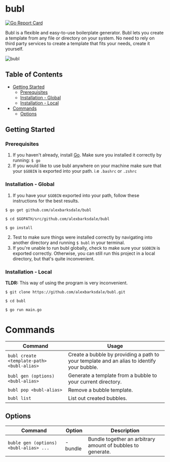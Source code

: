 # bubl
[![Go Report Card](https://goreportcard.com/badge/github.com/alexbarksdale/bubl)](https://goreportcard.com/report/github.com/alexbarksdale/bubl)

Bubl is a flexible and easy-to-use boilerplate generator. Bubl lets you create a template from any file or directory on your system. No need to rely on third party services to create a template that fits your needs, create it yourself.

![bubl](https://i.imgur.com/48sF3mT.gif)

## Table of Contents
* [Getting Started](#getting-started)
  * [Prerequisites](#prereq)
  * [Installation - Global](#installation-global)
  * [Installation - Local](#installation-local)
* [Commands](#commands)
  * [Options](#options)

## Getting Started
<a name="prereq"></a>
### Prerequisites
1. If you haven't already, install [Go](https://golang.org/). Make sure you installed it correctly by running: `$ go`
2. If you would like to use bubl anywhere on your machine make sure that your `$GOBIN` is exported into your path. i.e `.bashrc` or  `.zshrc`

<a name="installation-global"></a>
### Installation - Global
1. If you have your `$GOBIN` exported into your path, follow these instructions for the best results.
  
```
$ go get github.com/alexbarksdale/bubl

$ cd $GOPATH/src/github.com/alexbarksdale/bubl

$ go install
```
2. Test to make sure things were installed correctly by navigating into another directory and running `$ bubl` in your terminal.
3. If you're unable to run bubl globally, check to make sure your `$GOBIN` is exported correctly. Otherwise, you can still run this project in a local directory, but that's quite inconvenient.

<a name="installation-local"></a>
### Installation - Local
**TLDR:** This way of using the program is very inconvenient.
  
```
$ git clone https://github.com/alexbarksdale/bubl.git

$ cd bubl

$ go run main.go
```



<a name="commands"></a>
# Commands

| Command                                  | Usage                                                                                        |
|--------------------------------------------|----------------------------------------------------------------------------------------------|
| `bubl create <template-path> <bubl-alias>` | Create a bubble by providing a path to your template and an alias to identify your bubble\.  |
| `bubl gen (options) <bubl-alias>`             | Generate a template from a bubble to your current directory\.                             |
| `bubl pop <bubl-alias>`                    | Remove a bubble template\.                                                                   |
| `bubl list`                               | List out created bubbles\.                                                                    |

<a name="options"></a>
## Options                                                                        
| Command                      | Option   | Description                                    |
|-------------------------------------|----------|------------------------------------------------|
| `buble gen (options) <bubl-alias> ...` | \-bundle | Bundle together an arbitrary amount of bubbles to generate\. |

